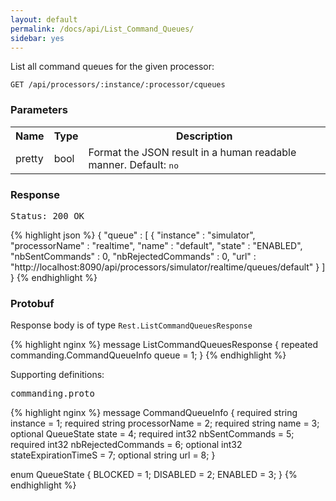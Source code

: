 ```yaml
---
layout: default
permalink: /docs/api/List_Command_Queues/
sidebar: yes
---
```


List all command queues for the given processor:

    GET /api/processors/:instance/:processor/cqueues


### Parameters

<table class="inline">
  <tr>
    <th>Name</th>
    <th>Type</th>
    <th>Description</th>
  </tr>
  <tr>
    <td class="code">pretty</td>
    <td class="code">bool</td>
    <td>Format the JSON result in a human readable manner. Default: <tt>no</tt></td>
  </tr>
</table> 


### Response

<pre class="header">Status: 200 OK</pre>
{% highlight json %}
{
  "queue" : [ {
    "instance" : "simulator",
    "processorName" : "realtime",
    "name" : "default",
    "state" : "ENABLED",
    "nbSentCommands" : 0,
    "nbRejectedCommands" : 0,
    "url" : "http://localhost:8090/api/processors/simulator/realtime/queues/default"
  } ]
}
{% endhighlight %}


### Protobuf

Response body is of type `Rest.ListCommandQueuesResponse`

{% highlight nginx %}
message ListCommandQueuesResponse {
  repeated commanding.CommandQueueInfo queue = 1;
}
{% endhighlight %}

Supporting definitions:

<pre class="r header">commanding.proto</pre>
{% highlight nginx %}
message CommandQueueInfo {
  required string instance = 1;
  required string processorName = 2;
  required string name = 3;
  optional QueueState state = 4;
  required int32 nbSentCommands = 5;
  required int32 nbRejectedCommands = 6;
  optional int32 stateExpirationTimeS = 7;
  optional string url = 8;
}

enum QueueState {
  BLOCKED = 1;
  DISABLED = 2;
  ENABLED = 3;
}
{% endhighlight %}
